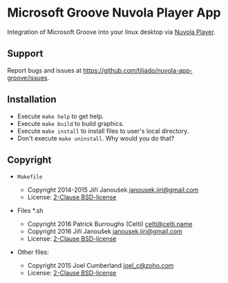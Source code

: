 Microsoft Groove Nuvola Player App
=============================

Integration of Microsoft Groove into your linux desktop via
[Nuvola Player](https://github.com/tiliado/nuvolaplayer).
 
Support
-------

Report bugs and issues at <https://github.com/tiliado/nuvola-app-groove/issues>.


Installation
------------

  * Execute ``make help`` to get help.
  * Execute ``make build`` to build graphics.
  * Execute ``make install`` to install files to user's local directory.
  * Don't execute ``make uninstall``. Why would you do that?


Copyright
---------

  - `Makefile`
    + Copyright 2014-2015 Jiří Janoušek <janousek.jiri@gmail.com>
    + License: [2-Clause BSD-license](./LICENSE-BSD.txt)

 - Files *.sh 
    + Copyright 2016 Patrick Burroughs (Celti) <celti@celti.name>
    + Copyright 2016 Jiří Janoušek <janousek.jiri@gmail.com>
    + License: [2-Clause BSD-license](./LICENSE)
    
  - Other files:
    + Copyright 2015 Joel Cumberland <joel_c@zoho.com>
    + License: [2-Clause BSD-license](./LICENSE-BSD.txt)
